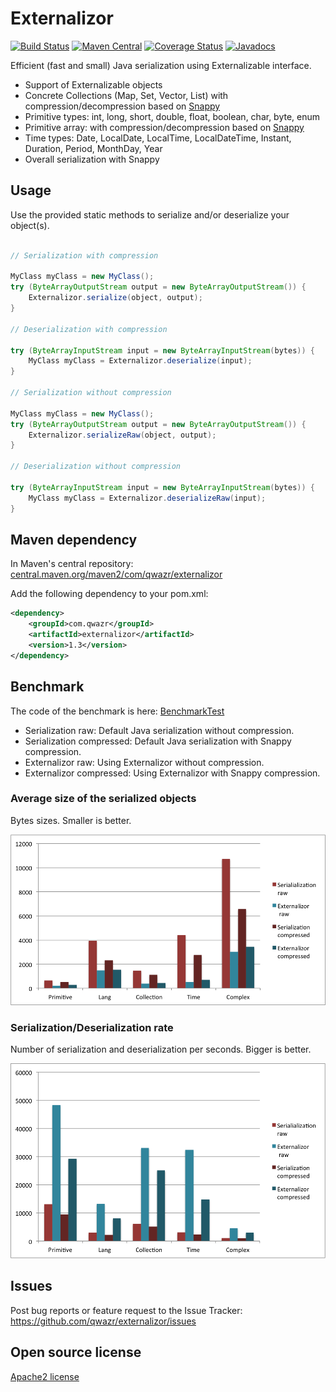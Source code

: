 # Externalizor

[![Build Status](https://travis-ci.org/qwazr/externalizor.svg?branch=master)](https://travis-ci.org/qwazr/externalizor)
[![Maven Central](https://maven-badges.herokuapp.com/maven-central/com.qwazr/externalizor/badge.svg)](https://maven-badges.herokuapp.com/maven-central/com.qwazr/externalizor)
[![Coverage Status](https://coveralls.io/repos/github/qwazr/externalizor/badge.svg?branch=master)](https://coveralls.io/github/qwazr/externalizor?branch=master)
[![Javadocs](http://www.javadoc.io/badge/com.qwazr/externalizor.svg)](http://www.javadoc.io/doc/com.qwazr/externalizor)

Efficient (fast and small) Java serialization using Externalizable interface.

- Support of Externalizable objects
- Concrete Collections (Map, Set, Vector, List) with compression/decompression based on [Snappy](https://github.com/xerial/snappy-java)
- Primitive types: int, long, short, double, float, boolean, char, byte, enum
- Primitive array: with compression/decompression based on [Snappy](https://github.com/xerial/snappy-java)
- Time types: Date, LocalDate, LocalTime, LocalDateTime, Instant, Duration, Period, MonthDay, Year
- Overall serialization with Snappy

## Usage

Use the provided static methods to serialize and/or deserialize your object(s). 

```java

// Serialization with compression

MyClass myClass = new MyClass();
try (ByteArrayOutputStream output = new ByteArrayOutputStream()) {
    Externalizor.serialize(object, output);
}

// Deserialization with compression

try (ByteArrayInputStream input = new ByteArrayInputStream(bytes)) {
    MyClass myClass = Externalizor.deserialize(input);
}

// Serialization without compression

MyClass myClass = new MyClass();
try (ByteArrayOutputStream output = new ByteArrayOutputStream()) {
    Externalizor.serializeRaw(object, output);
}

// Deserialization without compression

try (ByteArrayInputStream input = new ByteArrayInputStream(bytes)) {
    MyClass myClass = Externalizor.deserializeRaw(input);
}
```

## Maven dependency

In Maven's central repository:
[central.maven.org/maven2/com/qwazr/externalizor](http://central.maven.org/maven2/com/qwazr/externalizor)

Add the following dependency to your pom.xml:

```xml
<dependency>
    <groupId>com.qwazr</groupId>
    <artifactId>externalizor</artifactId>
    <version>1.3</version>
</dependency>
```

## Benchmark

The code of the benchmark is here:
[BenchmarkTest](src/test/java/com/qwazr/externalizor/BenchmarkTest.java)

- Serialization raw: Default Java serialization without compression.
- Serialization compressed: Default Java serialization with Snappy compression.
- Externalizor raw: Using Externalizor without compression.
- Externalizor compressed: Using Externalizor with Snappy compression.

### Average size of the serialized objects

Bytes sizes. Smaller is better.

![Byte size](byte_size.png)

### Serialization/Deserialization rate

Number of serialization and deserialization per seconds. Bigger is better.

![Rate](rate.png)

## Issues

Post bug reports or feature request to the Issue Tracker:
https://github.com/qwazr/externalizor/issues

## Open source license

[Apache2 license](https://github.com/qwazr/externalizor/blob/master/LICENSE)


